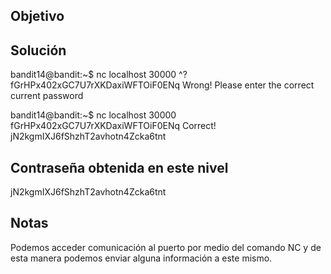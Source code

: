 ## Objetivo


## Solución 

bandit14@bandit:~$ nc localhost 30000
^?fGrHPx402xGC7U7rXKDaxiWFTOiF0ENq
Wrong! Please enter the correct current password

bandit14@bandit:~$ nc localhost 30000
fGrHPx402xGC7U7rXKDaxiWFTOiF0ENq
Correct!
jN2kgmIXJ6fShzhT2avhotn4Zcka6tnt
## Contraseña obtenida en este nivel 
jN2kgmIXJ6fShzhT2avhotn4Zcka6tnt
## Notas 
Podemos acceder comunicación al puerto por medio del comando NC y de esta manera podemos enviar alguna información a este mismo. 